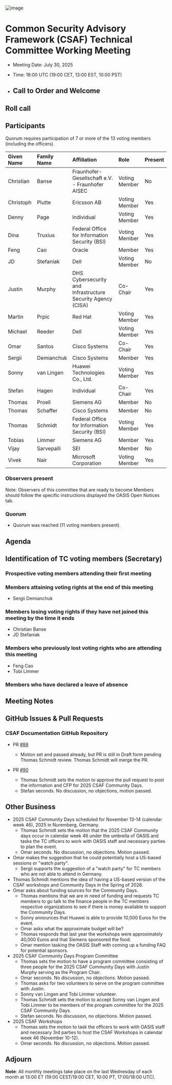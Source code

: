 ![image](https://user-images.githubusercontent.com/1690898/139102180-5c1e2583-14f1-4f58-ab2b-9e3807ed529c.png)

# Common Security Advisory Framework (CSAF) Technical Committee Working Meeting

- Meeting Date: July 30, 2025
- Time: 18:00 UTC (19:00 CET, 13:00 EST, 10:00 PST)

- ## Call to Order and Welcome

## Roll call

## Participants

Quorum requires participation of 7 or more of the 13 voting members (including the officers).

| Given Name | Family Name | Affiliation                                                 | Role          | Present |
|:-----------|:------------|:------------------------------------------------------------|:--------------|:--------|
| Christian  | Banse       | Fraunhofer-Gesellschaft e.V. - Fraunhofer AISEC             | Voting Member | No      |
| Christoph  | Plutte      | Ericsson AB                                                 | Voting Member | Yes     |
| Denny      | Page        | Individual                                                  | Voting Member | Yes     |
| Dina       | Truxius     | Federal Office for Information Security (BSI)               | Voting Member | Yes     |
| Feng       | Cao         | Oracle                                                      | Member        | Yes     |
| JD         | Stefaniak   | Dell                                                        | Voting Member | No      |
| Justin     | Murphy      | DHS Cybersecurity and Infrastructure Security Agency (CISA) | Co-Chair      | Yes     |
| Martin     | Prpic       | Red Hat                                                     | Voting Member | Yes     |
| Michael    | Reeder      | Dell                                                        | Voting Member | Yes     |
| Omar       | Santos      | Cisco Systems                                               | Co-Chair      | Yes     |
| Sergii     | Demianchuk  | Cisco Systems                                               | Member        | Yes     |
| Sonny      | van Lingen  | Huawei Technologies Co., Ltd.                               | Voting Member | Yes     |
| Stefan     | Hagen       | Individual                                                  | Co-Chair      | Yes     |
| Thomas     | Proell      | Siemens AG                                                  | Member        | No      |
| Thomas     | Schaffer    | Cisco Systems                                               | Member        | No      |
| Thomas     | Schmidt     | Federal Office for Information Security (BSI)               | Voting Member | Yes     |
| Tobias     | Limmer      | Siemens AG                                                  | Member        | Yes     |
| Vijay      | Sarvepalli  | SEI                                                         | Member        | No      |
| Vivek      | Nair        | Microsoft Corporation                                       | Voting Member | Yes     |

### Observers present

Note: Observers of this committee that are ready to become Members should follow the specific instructions displayed the OASIS Open Notices tab.

### Quorum

- Quorum was reached (11 voting members present).

## Agenda

## Identification of TC voting members (Secretary)

### Prospective voting members attending their first meeting

### Members attaining voting rights at the end of this meeting

- Sergii Demianchuk

### Members losing voting rights if they have not joined this meeting by the time it ends

- Christian Banse
- JD Stefaniak

### Members who previously lost voting rights who are attending this meeting

- Feng Cao
- Tobi Limmer

### Members who have declared a leave of absence

## Meeting Notes

## GitHub Issues & Pull Requests

### CSAF Documentation GitHub Repository

- PR [#88](https://github.com/oasis-open/csaf-documentation/pull/88)
  - Motion set and passed already, but PR is still in Draft form pending Thomas Schmidt review. Thomas Schmidt will merge the PR.

- PR [#90](https://github.com/oasis-open/csaf-documentation/pull/90)
  - Thomas Schmidt sets the motion to approve the pull request to post the information and CFP for 2025 CSAF Community Days.
  - Stefan seconds. No discussion, no objections, motion passed.

## Other Business

- 2025 CSAF Community Days scheduled for November 13-14 (calendar week 46), 2025 in Nuremberg, Germany.
  - Thomas Schmidt sets the motion that the 2025 CSAF Community days occur in calendar week 46 under the umbrella of OASIS and tasks the TC officers to work with OASIS staff and necessary parties to plan the event.
  - Omar seconds. No discussion, no objections. Motion passed.
- Omar makes the suggestion that he could potentially host a US-based sessions or "watch party".
  - Sergii supports the suggestion of a "watch party" for TC members who are not able to attend in Germany.
- Thomas Schmidt mentions the idea of having a US-based version of the CSAF workshops and Community Days in the Spring of 2026.
- Omar asks about funding sources for the Community Days.
  - Thomas mentions that we are in need of funding and requests TC members to go talk to the finance people in the TC members respective organizations to see if there is money available to support the Community Days.
  - Sonny announces that Huawei is able to provide 10,000 Euros for the event.
  - Omar asks what the approximate budget will be?
  - Thomas responds that last year the workshops were approximately 40,000 Euros and that Siemens sponsored the food.
  - Omar mention tasking the OASIS Staff with coming up a funding FAQ for potential sponsors.
- 2025 CSAF Community Days Program Committee
  - Thomas sets the motion to have a program committee consisting of three people for the 2025 CSAF Community Days with Justin Murphy serving as the Program Chair.
  - Omar seconds. No discussion, no objections. Motion passed.
  - Thomas asks for two volunteers to serve on the program committee with Justin.
  - Sonny van Lingen and Tobi Limmer volunteer.
  - Thomas Schmidt sets the motion to accept Sonny van Lingen and Tobi Limmer to be members of the program committee for the 2025 CSAF Community Days.
  - Stefan seconds. No discussion, no objections. Motion passed.
- 2025 CSAF Workshops
  - Thomas sets the motion to task the officers to work with OASIS staff and necessary 3rd parties to host the CSAF Workshops in calendar week 46 (November 10-12).
  - Omar seconds. No discussion, no objections. Motion passed.

## Adjourn

**Note**: All monthly meetings take place on the last Wednesday of each month at 13:00 ET (19:00 CEST/19:00 CET, 10:00 PT, 17:00/18:00 UTC).
